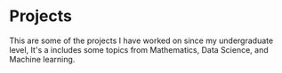 # Projects
This are some of the projects I have worked on since my undergraduate level, It's a includes some topics from Mathematics, Data Science, and Machine learning.
